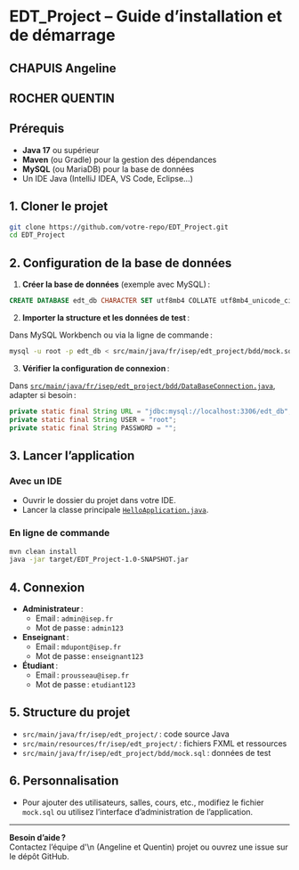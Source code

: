 # EDT_Project – Guide d’installation et de démarrage

## CHAPUIS Angeline 
## ROCHER QUENTIN
## Prérequis

- **Java 17** ou supérieur
- **Maven** (ou Gradle) pour la gestion des dépendances
- **MySQL** (ou MariaDB) pour la base de données
- Un IDE Java (IntelliJ IDEA, VS Code, Eclipse…)

## 1. Cloner le projet

```bash
git clone https://github.com/votre-repo/EDT_Project.git
cd EDT_Project
```

## 2. Configuration de la base de données

1. **Créer la base de données** (exemple avec MySQL) :

```sql
CREATE DATABASE edt_db CHARACTER SET utf8mb4 COLLATE utf8mb4_unicode_ci;
```

2. **Importer la structure et les données de test** :

Dans MySQL Workbench ou via la ligne de commande :

```bash
mysql -u root -p edt_db < src/main/java/fr/isep/edt_project/bdd/mock.sql
```

3. **Vérifier la configuration de connexion** :

Dans [`src/main/java/fr/isep/edt_project/bdd/DataBaseConnection.java`](src/main/java/fr/isep/edt_project/bdd/DataBaseConnection.java), adapter si besoin :

```java
private static final String URL = "jdbc:mysql://localhost:3306/edt_db";
private static final String USER = "root";
private static final String PASSWORD = "";
```

## 3. Lancer l’application

### Avec un IDE

- Ouvrir le dossier du projet dans votre IDE.
- Lancer la classe principale [`HelloApplication.java`](src/main/java/fr/isep/edt_project/HelloApplication.java).

### En ligne de commande

```bash
mvn clean install
java -jar target/EDT_Project-1.0-SNAPSHOT.jar
```

## 4. Connexion

- **Administrateur** :  
  - Email : `admin@isep.fr`  
  - Mot de passe : `admin123`
- **Enseignant** :  
  - Email : `mdupont@isep.fr`  
  - Mot de passe : `enseignant123`
- **Étudiant** :  
  - Email : `prousseau@isep.fr`  
  - Mot de passe : `etudiant123`

## 5. Structure du projet

- `src/main/java/fr/isep/edt_project/` : code source Java
- `src/main/resources/fr/isep/edt_project/` : fichiers FXML et ressources
- `src/main/java/fr/isep/edt_project/bdd/mock.sql` : données de test

## 6. Personnalisation

- Pour ajouter des utilisateurs, salles, cours, etc., modifiez le fichier `mock.sql` ou utilisez l’interface d’administration de l’application.

---

**Besoin d’aide ?**  
Contactez l’équipe d'\n (Angeline et Quentin) projet ou ouvrez une issue sur le dépôt GitHub. 
